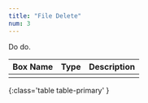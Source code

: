```yaml
---
title: "File Delete"
num: 3
---
```


Do do.

| Box Name | Type | Description | 
|-------|--------|--------|
|||
{:class='table table-primary' }








